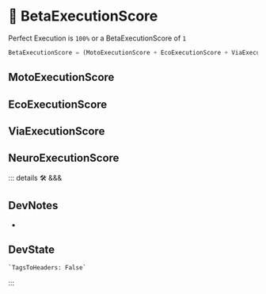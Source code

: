 
# 🔷 <beta>BetaExecutionScore</beta>

Perfect Execution is `100%` or a BetaExecutionScore of `1`

```py
BetaExecutionScore = (MotoExecutionScore + EcoExecutionScore + ViaExecutionScore + NeuroExecutionScore)
```

## MotoExecutionScore

## EcoExecutionScore

## ViaExecutionScore

## NeuroExecutionScore

::: details 🛠 <dev>&&&</dev>

## DevNotes

-

## DevState

```py
`TagsToHeaders: False`
```

:::
